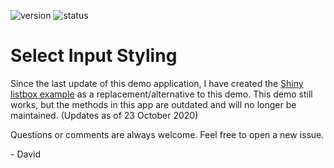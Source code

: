 <!-- badges: start -->
![version](https://img.shields.io/badge/dynamic/json?color=2d7ddd&label=version&query=version&url=https%3A%2F%2Fraw.githubusercontent.com%2Fdavidruvolo51%2FshinyAppTutorials%2Fmain%2Fselect-input-styling%2Fpackage.json)
![status](https://img.shields.io/badge/dynamic/json?color=critical&label=status&query=status&url=https%3A%2F%2Fraw.githubusercontent.com%2Fdavidruvolo51%2FshinyAppTutorials%2Fmain%2Fselect-input-styling%2Fpackage.json)
<!-- badges: end -->

# Select Input Styling

Since the last update of this demo application, I have created the [Shiny listbox example](https://github.com/davidruvolo51/shinyAppTutorials/tree/prod/shiny-listbox) as a replacement/alternative to this demo. This demo still works, but the methods in this app are outdated and will no longer be maintained. (Updates as of 23 October 2020)

Questions or comments are always welcome. Feel free to open a new issue.

\- David
